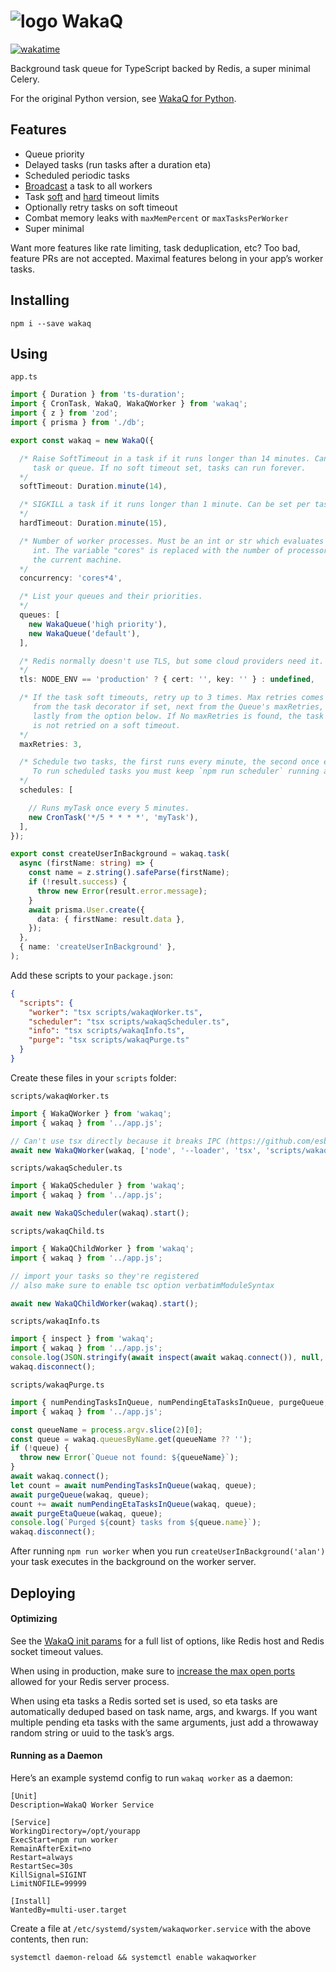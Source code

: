 # ![logo](https://raw.githubusercontent.com/wakatime/wakaq-ts/main/wakatime-logo.png 'WakaQ') WakaQ

[![wakatime](https://wakatime.com/badge/github/wakatime/wakaq-ts.svg)](https://wakatime.com/badge/github/wakatime/wakaq-ts)

Background task queue for TypeScript backed by Redis, a super minimal Celery.

For the original Python version, see [WakaQ for Python][wakaq python].

## Features

- Queue priority
- Delayed tasks (run tasks after a duration eta)
- Scheduled periodic tasks
- [Broadcast][broadcast] a task to all workers
- Task [soft][soft timeout] and [hard][hard timeout] timeout limits
- Optionally retry tasks on soft timeout
- Combat memory leaks with `maxMemPercent` or `maxTasksPerWorker`
- Super minimal

Want more features like rate limiting, task deduplication, etc? Too bad, feature PRs are not accepted. Maximal features belong in your app’s worker tasks.

## Installing

    npm i --save wakaq

## Using

`app.ts`

```TypeScript
import { Duration } from 'ts-duration';
import { CronTask, WakaQ, WakaQWorker } from 'wakaq';
import { z } from 'zod';
import { prisma } from './db';

export const wakaq = new WakaQ({

  /* Raise SoftTimeout in a task if it runs longer than 14 minutes. Can also be set per
     task or queue. If no soft timeout set, tasks can run forever.
  */
  softTimeout: Duration.minute(14),

  /* SIGKILL a task if it runs longer than 1 minute. Can be set per task or queue.
  */
  hardTimeout: Duration.minute(15),

  /* Number of worker processes. Must be an int or str which evaluates to an
     int. The variable "cores" is replaced with the number of processors on
     the current machine.
  */
  concurrency: 'cores*4',

  /* List your queues and their priorities.
  */
  queues: [
    new WakaQueue('high priority'),
    new WakaQueue('default'),
  ],

  /* Redis normally doesn't use TLS, but some cloud providers need it.
  */
  tls: NODE_ENV == 'production' ? { cert: '', key: '' } : undefined,

  /* If the task soft timeouts, retry up to 3 times. Max retries comes first
     from the task decorator if set, next from the Queue's maxRetries,
     lastly from the option below. If No maxRetries is found, the task
     is not retried on a soft timeout.
  */
  maxRetries: 3,

  /* Schedule two tasks, the first runs every minute, the second once every ten minutes.
     To run scheduled tasks you must keep `npm run scheduler` running as a daemon.
  */
  schedules: [

    // Runs myTask once every 5 minutes.
    new CronTask('*/5 * * * *', 'myTask'),
  ],
});

export const createUserInBackground = wakaq.task(
  async (firstName: string) => {
    const name = z.string().safeParse(firstName);
    if (!result.success) {
      throw new Error(result.error.message);
    }
    await prisma.User.create({
      data: { firstName: result.data },
    });
  },
  { name: 'createUserInBackground' },
);

```

Add these scripts to your `package.json`:

```JSON
{
  "scripts": {
    "worker": "tsx scripts/wakaqWorker.ts",
    "scheduler": "tsx scripts/wakaqScheduler.ts",
    "info": "tsx scripts/wakaqInfo.ts",
    "purge": "tsx scripts/wakaqPurge.ts"
  }
}
```

Create these files in your `scripts` folder:

`scripts/wakaqWorker.ts`

```TypeScript
import { WakaQWorker } from 'wakaq';
import { wakaq } from '../app.js';

// Can't use tsx directly because it breaks IPC (https://github.com/esbuild-kit/tsx/issues/201)
await new WakaQWorker(wakaq, ['node', '--loader', 'tsx', 'scripts/wakaqChild.ts']).start();
```

`scripts/wakaqScheduler.ts`

```TypeScript
import { WakaQScheduler } from 'wakaq';
import { wakaq } from '../app.js';

await new WakaQScheduler(wakaq).start();
```

`scripts/wakaqChild.ts`

```TypeScript
import { WakaQChildWorker } from 'wakaq';
import { wakaq } from '../app.js';

// import your tasks so they're registered
// also make sure to enable tsc option verbatimModuleSyntax

await new WakaQChildWorker(wakaq).start();
```

`scripts/wakaqInfo.ts`

```TypeScript
import { inspect } from 'wakaq';
import { wakaq } from '../app.js';
console.log(JSON.stringify(await inspect(await wakaq.connect()), null, 2));
wakaq.disconnect();
```

`scripts/wakaqPurge.ts`

```TypeScript
import { numPendingTasksInQueue, numPendingEtaTasksInQueue, purgeQueue, purgeEtaQueue } from 'wakaq';
import { wakaq } from '../app.js';

const queueName = process.argv.slice(2)[0];
const queue = wakaq.queuesByName.get(queueName ?? '');
if (!queue) {
  throw new Error(`Queue not found: ${queueName}`);
}
await wakaq.connect();
let count = await numPendingTasksInQueue(wakaq, queue);
await purgeQueue(wakaq, queue);
count += await numPendingEtaTasksInQueue(wakaq, queue);
await purgeEtaQueue(wakaq, queue);
console.log(`Purged ${count} tasks from ${queue.name}`);
wakaq.disconnect();
```

After running `npm run worker` when you run `createUserInBackground('alan')` your task executes in the background on the worker server.

## Deploying

#### Optimizing

See the [WakaQ init params][wakaq init] for a full list of options, like Redis host and Redis socket timeout values.

When using in production, make sure to [increase the max open ports][max open ports] allowed for your Redis server process.

When using eta tasks a Redis sorted set is used, so eta tasks are automatically deduped based on task name, args, and kwargs.
If you want multiple pending eta tasks with the same arguments, just add a throwaway random string or uuid to the task’s args.

#### Running as a Daemon

Here’s an example systemd config to run `wakaq worker` as a daemon:

```systemd
[Unit]
Description=WakaQ Worker Service

[Service]
WorkingDirectory=/opt/yourapp
ExecStart=npm run worker
RemainAfterExit=no
Restart=always
RestartSec=30s
KillSignal=SIGINT
LimitNOFILE=99999

[Install]
WantedBy=multi-user.target
```

Create a file at `/etc/systemd/system/wakaqworker.service` with the above contents, then run:

    systemctl daemon-reload && systemctl enable wakaqworker

[wakaq python]: https://github.com/wakatime/wakaq
[broadcast]: https://github.com/wakatime/wakaq-ts/blob/v1.0.0/src/task.ts#L61
[soft timeout]: https://github.com/wakatime/wakaq-ts/blob/v1.0.0/src/childWorker.ts#L98
[hard timeout]: https://github.com/wakatime/wakaq-ts/blob/v1.0.0/src/worker.ts#L194
[wakaq init]: https://github.com/wakatime/wakaq-ts/blob/v1.0.0/src/wakaq.ts#L27
[max open ports]: https://wakatime.com/blog/47-maximize-your-concurrent-web-server-connections
